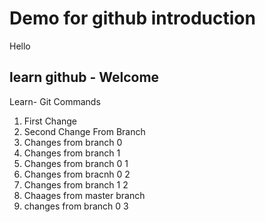 # Demo for github introduction

Hello
## learn github - Welcome

Learn- Git Commands

1. First Change
2. Second Change From Branch
3. Changes from branch 0
4. Changes from branch 1
5. Changes from branch 0 1
6. Changes from bracnh 0 2
7. Changes from branch 1 2
8. Chaages from master branch
9. changes from branch 0 3
